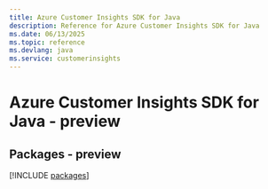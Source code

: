 ```yaml
---
title: Azure Customer Insights SDK for Java
description: Reference for Azure Customer Insights SDK for Java
ms.date: 06/13/2025
ms.topic: reference
ms.devlang: java
ms.service: customerinsights
---
```

# Azure Customer Insights SDK for Java - preview
## Packages - preview
[!INCLUDE [packages](customer-insights-index.md)]